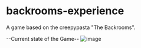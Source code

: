 # backrooms-experience
A game based on the creepypasta "The Backrooms".

--Current state of the Game--
![image](https://user-images.githubusercontent.com/62732315/148222953-00958c60-86b8-4311-84c1-09cd0b4754ef.png)
